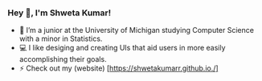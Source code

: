 ### Hey 👋, I'm Shweta Kumar!

- 🌱 I’m a junior at the University of Michigan studying Computer Science with a minor in Statistics.
- 💻 I like desiging and creating UIs that aid users in more easily accomplishing their goals.
- ⚡ Check out my (website) [https://shwetakumarr.github.io./]

<!--
**shwetakumarr/shwetakumarr** is a ✨ _special_ ✨ repository because its `README.md` (this file) appears on your GitHub profile.

Here are some ideas to get you started:
- 🔭 I’m currently working on ...
- 🌱 I’m currently learning ...
- 👯 I’m looking to collaborate on ...
- 🤔 I’m looking for help with ...
- 💬 Ask me about ...
- 📫 How to reach me: ...
- 😄 Pronouns: ...
- ⚡ Fun fact: ...
-->



